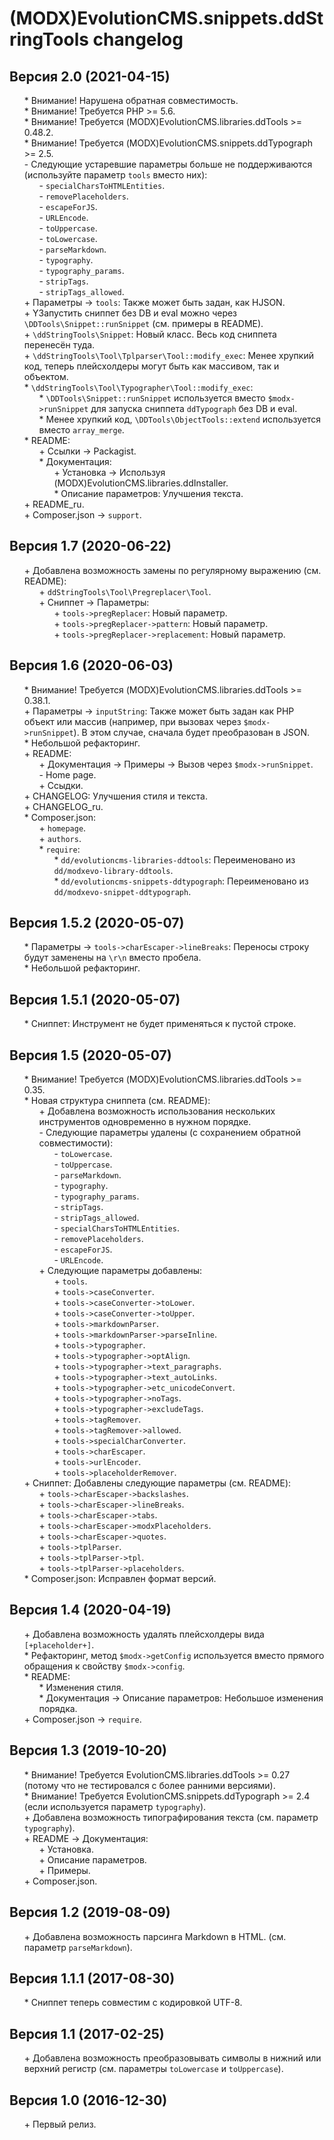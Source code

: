 # (MODX)EvolutionCMS.snippets.ddStringTools changelog


## Версия 2.0 (2021-04-15)
* \* Внимание! Нарушена обратная совместимость.
* \* Внимание! Требуется PHP >= 5.6.
* \* Внимание! Требуется (MODX)EvolutionCMS.libraries.ddTools >= 0.48.2.
* \* Внимание! Требуется (MODX)EvolutionCMS.snippets.ddTypograph >= 2.5.
* \- Следующие устаревшие параметры больше не поддерживаются (используйте параметр `tools` вместо них):
	* \- `specialCharsToHTMLEntities`.
	* \- `removePlaceholders`.
	* \- `escapeForJS`.
	* \- `URLEncode`.
	* \- `toUppercase`.
	* \- `toLowercase`.
	* \- `parseMarkdown`.
	* \- `typography`.
	* \- `typography_params`.
	* \- `stripTags`.
	* \- `stripTags_allowed`.
* \+ Параметры → `tools`: Также может быть задан, как HJSON.
* \+ YЗапустить сниппет без DB и eval можно через `\DDTools\Snippet::runSnippet` (см. примеры в README).
* \+ `\ddStringTools\Snippet`: Новый класс. Весь код сниппета перенесён туда.
* \+ `\ddStringTools\Tool\Tplparser\Tool::modify_exec`: Менее хрупкий код, теперь плейсхолдеры могут быть как массивом, так и объектом.
* \* `\ddStringTools\Tool\Typographer\Tool::modify_exec`:
	* \* `\DDTools\Snippet::runSnippet` используется вместо  `$modx->runSnippet` для запуска сниппета `ddTypograph` без DB и eval.
	* \* Менее хрупкий код, `\DDTools\ObjectTools::extend` используется вместо `array_merge`.
* \* README:
	* \+ Ссылки → Packagist.
	* \* Документация:
		* \+ Установка → Используя (MODX)EvolutionCMS.libraries.ddInstaller.
		* \* Описание параметров: Улучшения текста.
* \+ README_ru.
* \+ Composer.json → `support`.


## Версия 1.7 (2020-06-22)
* \+ Добавлена возможность замены по регулярному выражению (см. README):
	* \+ `ddStringTools\Tool\Pregreplacer\Tool`.
	* \+ Сниппет → Параметры:
		* \+ `tools->pregReplacer`: Новый параметр.
		* \+ `tools->pregReplacer->pattern`: Новый параметр.
		* \+ `tools->pregReplacer->replacement`: Новый параметр.


## Версия 1.6 (2020-06-03)
* \* Внимание! Требуется (MODX)EvolutionCMS.libraries.ddTools >= 0.38.1.
* \+ Параметры → `inputString`: Также может быть задан как PHP объект или массив (например, при вызовах через `$modx->runSnippet`). В этом случае, сначала будет преобразован в JSON.
* \* Небольшой рефакторинг.
* \+ README:
	* \+ Документация → Примеры → Вызов через `$modx->runSnippet`.
	* \- Home page.
	* \+ Ссыдки.
* \+ CHANGELOG: Улучшения стиля и текста.
* \+ CHANGELOG_ru.
* \* Composer.json:
	* \+ `homepage`.
	* \+ `authors`.
	* \* `require`:
		* \* `dd/evolutioncms-libraries-ddtools`: Переименовано из `dd/modxevo-library-ddtools`.
		* \* `dd/evolutioncms-snippets-ddtypograph`: Переименовано из `dd/modxevo-snippet-ddtypograph`.


## Версия 1.5.2 (2020-05-07)
* \* Параметры → `tools->charEscaper->lineBreaks`: Переносы строку будут заменены на `\r\n` вместо пробела.
* \* Небольшой рефакторинг.


## Версия 1.5.1 (2020-05-07)
* \* Сниппет: Инструмент не будет применяться к пустой строке.


## Версия 1.5 (2020-05-07)
* \* Внимание! Требуется (MODX)EvolutionCMS.libraries.ddTools >= 0.35.
* \* Новая структура сниппета (см. README):
	* \+ Добавлена возможность использования нескольких инструментов одновременно в нужном порядке.
	* \- Следующие параметры удалены (с сохранением обратной совместимости):
		* \- `toLowercase`.
		* \- `toUppercase`.
		* \- `parseMarkdown`.
		* \- `typography`.
		* \- `typography_params`.
		* \- `stripTags`.
		* \- `stripTags_allowed`.
		* \- `specialCharsToHTMLEntities`.
		* \- `removePlaceholders`.
		* \- `escapeForJS`.
		* \- `URLEncode`.
	* \+ Следующие параметры добавлены:
		* \+ `tools`.
		* \+ `tools->caseConverter`.
		* \+ `tools->caseConverter->toLower`.
		* \+ `tools->caseConverter->toUpper`.
		* \+ `tools->markdownParser`.
		* \+ `tools->markdownParser->parseInline`.
		* \+ `tools->typographer`.
		* \+ `tools->typographer->optAlign`.
		* \+ `tools->typographer->text_paragraphs`.
		* \+ `tools->typographer->text_autoLinks`.
		* \+ `tools->typographer->etc_unicodeConvert`.
		* \+ `tools->typographer->noTags`.
		* \+ `tools->typographer->excludeTags`.
		* \+ `tools->tagRemover`.
		* \+ `tools->tagRemover->allowed`.
		* \+ `tools->specialCharConverter`.
		* \+ `tools->charEscaper`.
		* \+ `tools->urlEncoder`.
		* \+ `tools->placeholderRemover`.
* \+ Сниппет: Добавлены следующие параметры (см. README):
	* \+ `tools->charEscaper->backslashes`.
	* \+ `tools->charEscaper->lineBreaks`.
	* \+ `tools->charEscaper->tabs`.
	* \+ `tools->charEscaper->modxPlaceholders`.
	* \+ `tools->charEscaper->quotes`.
	* \+ `tools->tplParser`.
	* \+ `tools->tplParser->tpl`.
	* \+ `tools->tplParser->placeholders`.
* \* Composer.json: Исправлен формат версий.


## Версия 1.4 (2020-04-19)
* \+ Добавлена возможность удалять плейсхолдеры вида `[+placeholder+]`.
* \* Рефакторинг, метод `$modx->getConfig` используется вместо прямого обращения к свойству `$modx->config`.
* \* README:
	* \* Изменения стиля.
	* \* Документация → Описание параметров: Небольшое изменения порядка.
* \+ Composer.json → `require`.


## Версия 1.3 (2019-10-20)
* \* Внимание! Требуется EvolutionCMS.libraries.ddTools >= 0.27 (потому что не тестировался с более ранними версиями).
* \* Внимание! Требуется EvolutionCMS.snippets.ddTypograph >= 2.4 (если используется параметр `typography`).
* \+ Добавлена возможность типографирования текста (см. параметр `typography`).
* \+ README → Документация:
	* \+ Установка.
	* \+ Описание параметров.
	* \+ Примеры.
* \+ Composer.json.


## Версия 1.2 (2019-08-09)
* \+ Добавлена возможность парсинга Markdown в HTML. (см. параметр `parseMarkdown`).


## Версия 1.1.1 (2017-08-30)
* \* Сниппет теперь совместим с кодировкой UTF-8.


## Версия 1.1 (2017-02-25)
* \+ Добавлена возможность преобразовывать символы в нижний или верхний регистр (см. параметры `toLowercase` и `toUppercase`).


## Версия 1.0 (2016-12-30)
* \+ Первый релиз.


<link rel="stylesheet" type="text/css" href="https://DivanDesign.ru/assets/files/ddMarkdown.css" />
<style>ul{list-style:none;}</style>